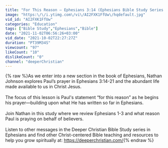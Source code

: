 ```yaml
---
title: "For This Reason – Ephesians 3:14 (Ephesians Bible Study Series #71)"
image: "https:\/\/i.ytimg.com\/vi\/AI2FXK1FfUw\/hqdefault.jpg"
vid_id: "AI2FXK1FfUw"
categories: "Education"
tags: ["Bible Study","Ephesians","Bible"]
date: "2021-11-02T06:56:26+03:00"
vid_date: "2021-10-02T22:27:27Z"
duration: "PT39M34S"
viewcount: "97"
likeCount: "10"
dislikeCount: "0"
channel: "deeperChristian"
---
```

{% raw %}As we enter into a new section in the book of Ephesians, Nathan Johnson explores Paul’s prayer in Ephesians 3:14-21 and the abundant life made available to us in Christ Jesus. <br /><br />The focus of this lesson is Paul's statement “for this reason” as he begins his prayer—building upon what He has written so far in Ephesians. <br /><br />Join Nathan in this study where we review Ephesians 1-3 and what reason Paul is praying on behalf of believers.<br /><br />Listen to other messages in the Deeper Christian Bible Study series in Ephesians and find other Christ-centered Bible teaching and resources to help you grow spiritually at: <a rel="nofollow" target="blank" href="https://deeperchristian.com/">https://deeperchristian.com/</a>{% endraw %}
